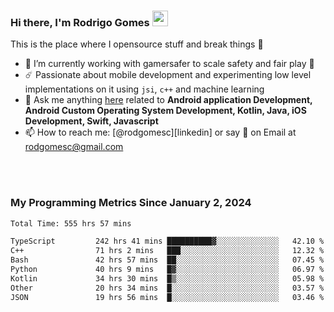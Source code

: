 
### Hi there, I'm Rodrigo Gomes <img src="https://media.giphy.com/media/hvRJCLFzcasrR4ia7z/giphy.gif" width="25px">
This is the place where I opensource stuff and break things 🤣
- 🔭 I’m currently working with gamersafer to scale safety and fair play 💜
- ☄️ Passionate about mobile development and experimenting low level implementations on it using `jsi`, `c++` and machine learning
- 💬 Ask me anything [here](https://github.com/rodgomesc/rodgomesc/issues) related to <b>Android application Development, Android Custom Operating System Development, Kotlin, Java, iOS Development, Swift, Javascript</b>
- 📫 How to reach me: [@rodgomesc][linkedin] or say 👋 on Email at [rodgomesc@gmail.com](mailto:rodgomesc@gmail.com)


<br/>

<!-- 
<picture>
  <img src="/github-metrics.svg" alt="Metrics">
</picture>
-->

</br>

### My Programming Metrics Since January 2, 2024 


<!--START_SECTION:waka-->

```txt
Total Time: 555 hrs 57 mins

TypeScript         242 hrs 41 mins ██████████▓░░░░░░░░░░░░░░   42.10 %
C++                71 hrs 2 mins   ███░░░░░░░░░░░░░░░░░░░░░░   12.32 %
Bash               42 hrs 57 mins  ██░░░░░░░░░░░░░░░░░░░░░░░   07.45 %
Python             40 hrs 9 mins   █▓░░░░░░░░░░░░░░░░░░░░░░░   06.97 %
Kotlin             34 hrs 30 mins  █▒░░░░░░░░░░░░░░░░░░░░░░░   05.98 %
Other              20 hrs 34 mins  █░░░░░░░░░░░░░░░░░░░░░░░░   03.57 %
JSON               19 hrs 56 mins  █░░░░░░░░░░░░░░░░░░░░░░░░   03.46 %
```

<!--END_SECTION:waka-->
